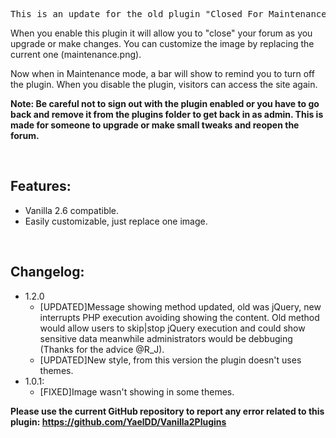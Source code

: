 <pre>
This is an update for the old plugin "Closed For Maintenance"(https://open.vanillaforums.com/addon/maintenance-plugin) made by Adrian Speyer (http://adrianspeyer.com/).
</pre>
<p>When you enable this plugin it will allow you to "close" your forum as you upgrade or make changes. You can customize the image by replacing the current one (maintenance.png).</p>
<p>Now when in Maintenance mode, a bar will show to remind you to turn off the plugin. When you disable the plugin, visitors can access the site again.</p>
<p><b>Note: Be careful not to sign out with the plugin enabled or you have to go back and remove it from the plugins folder to get back in as admin. This is made for someone to upgrade or make small tweaks and reopen the forum.</b></p>
<br />
<h2>Features:</h2>
<ul>
<li>Vanilla 2.6 compatible.</li>
<li>Easily customizable, just replace one image.</li>
</ul>

<br />

<h2>Changelog:</h2>
<ul>
	<li>1.2.0
		<ul>
			<li>[UPDATED]Message showing method updated, old was jQuery, new interrupts PHP execution avoiding showing the content. Old method would allow users to skip|stop jQuery execution and could show sensitive data meanwhile administrators would be debbuging (Thanks for the advice @R_J).</li>
			<li>[UPDATED]New style, from this version the plugin doesn't uses themes.</li>
		</ul>
	</li>
	<li>1.0.1:
		<ul>
			<li>[FIXED]Image wasn't showing in some themes.</li>
		</ul>
	</li>
</ul>

<b>Please use the current GitHub repository to report any error related to this plugin: https://github.com/YaelDD/Vanilla2Plugins</b>